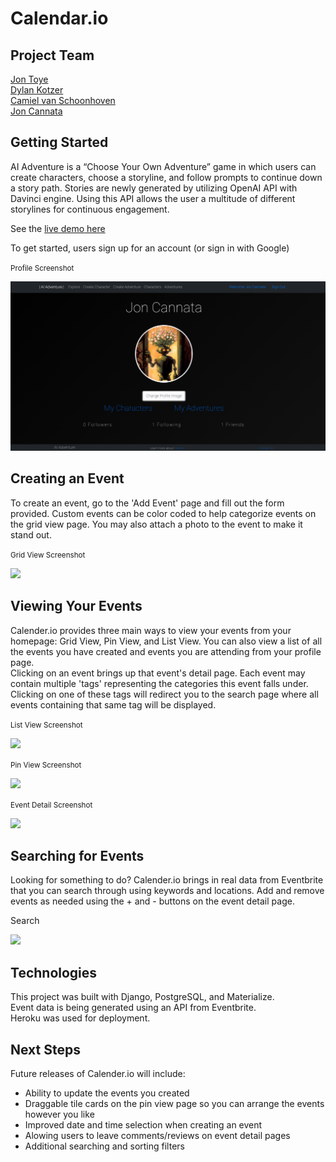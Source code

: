 # Calendar.io

## Project Team

[Jon Toye](https://github.com/jontoye)<br>
[Dylan Kotzer](https://github.com/DKotzer)<br>
[Camiel van Schoonhoven](https://github.com/Runite-Drill)<br>
[Jon Cannata](https://github.com/cannatajon)<br>

## Getting Started

AI Adventure is a “Choose Your Own Adventure” game in which users can create characters, choose a storyline, and follow prompts to continue down a story path. Stories are newly generated by utilizing OpenAI API with Davinci engine. Using this API allows the user a multitude of different storylines for continuous engagement.

See the [live demo here](https://adventure-ai-app.herokuapp.com/)

To get started, users sign up for an account (or sign in with Google)

<p><small>Profile Screenshot</small></p>
<img src="screenshots/profile.png">
<br>

## Creating an Event

To create an event, go to the 'Add Event' page and fill out the form provided. Custom events can be color coded to help categorize events on the grid view page. You may also attach a photo to the event to make it stand out.

<p><small>Grid View Screenshot</small></p>
<img src="screenshots/grid.png">

## Viewing Your Events

Calender.io provides three main ways to view your events from your homepage: Grid View, Pin View, and List View. You can also view a list of all the events you have created and events you are attending from your profile page.<br>
Clicking on an event brings up that event's detail page. Each event may contain multiple 'tags' representing the categories this event falls under. Clicking on one of these tags will redirect you to the search page where all events containing that same tag will be displayed.

<p><small>List View Screenshot</small></p>
<img src="screenshots/list.png">

<p><small>Pin View Screenshot</small></p>
<img src="screenshots/pin.png">

<p><small>Event Detail Screenshot</small></p>
<img src="screenshots/detail.png">
<br>

## Searching for Events

Looking for something to do? Calender.io brings in real data from Eventbrite that you can search through using keywords and locations. Add and remove events as needed using the + and - buttons on the event detail page.

<p>Search</p>
<img src="screenshots/search.png">
<br>

## Technologies

This project was built with Django, PostgreSQL, and Materialize.<br>
Event data is being generated using an API from Eventbrite.<br>
Heroku was used for deployment.<br>

## Next Steps

Future releases of Calender.io will include:

<ul>
    <li>Ability to update the events you created</li>
    <li>Draggable tile cards on the pin view page so you can arrange the events however you like</li>
    <li>Improved date and time selection when creating an event</li>
    <li>Alowing users to leave comments/reviews on event detail pages</li>
    <li>Additional searching and sorting filters</li>
</ul>
